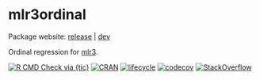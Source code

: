 # mlr3ordinal

Package website: [release](https://mlr3ordinal.mlr-org.com/) | [dev](https://mlr3oridnal.mlr-org.com/dev)

Ordinal regression for [mlr3](https://mlr3.mlr-org.com).

<!-- badges: start -->
[![R CMD Check via {tic}](https://img.shields.io/github/workflow/status/mlr-org/mlr3ordinal/R%20CMD%20Check%20via%20%7Btic%7D?logo=github&label=R%20CMD%20Check%20via%20{tic}&style=flat-square)](https://github.com/mlr-org/mlr3ordinal/actions)
[![CRAN](https://www.r-pkg.org/badges/version/mlr3ordinal)](https://cran.r-project.org/package=mlr3ordinal)
[![lifecycle](https://img.shields.io/badge/lifecycle-maturing-blue.svg)](https://www.tidyverse.org/lifecycle/#maturing)
[![codecov](https://codecov.io/gh/mlr-org/mlr3ordinal/branch/master/graph/badge.svg)](https://codecov.io/gh/mlr-org/mlr3ordinal)
[![StackOverflow](https://img.shields.io/badge/stackoverflow-mlr3-orange.svg)](https://stackoverflow.com/questions/tagged/mlr3)
<!-- badges: end -->
